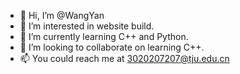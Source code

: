 - 👋 Hi, I’m @WangYan
- 👀 I’m interested in website build.
- 🌱 I’m currently learning C++ and Python.
- 💞️ I’m looking to collaborate on learning C++.
- 📫 You could reach me at 3020207207@tju.edu.cn

<!---
wangyan-me/Yotsugi is a ✨ special ✨ repository because its `README.md` (this file) appears on your GitHub profile.
You can click the Preview link to take a look at your changes.
--->
